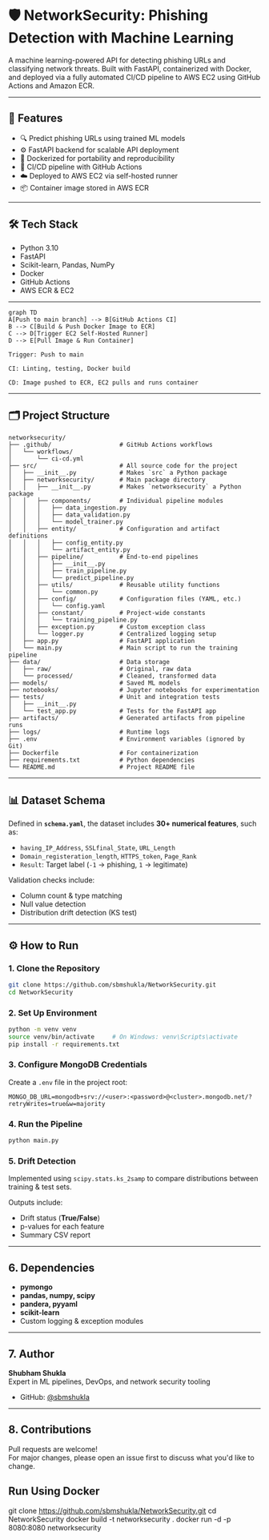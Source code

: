 # 🛡️ NetworkSecurity: Phishing Detection with Machine Learning  

A machine learning-powered API for detecting phishing URLs and classifying network threats. Built with FastAPI, containerized with Docker, and deployed via a fully automated CI/CD pipeline to AWS EC2 using GitHub Actions and Amazon ECR. 

---

## 🚀 Features

- 🔍 Predict phishing URLs using trained ML models
- ⚙️ FastAPI backend for scalable API deployment
- 🐳 Dockerized for portability and reproducibility
- 🔄 CI/CD pipeline with GitHub Actions
- ☁️ Deployed to AWS EC2 via self-hosted runner
- 📦 Container image stored in AWS ECR

---

## 🛠️ Tech Stack

- Python 3.10
- FastAPI
- Scikit-learn, Pandas, NumPy
- Docker
- GitHub Actions
- AWS ECR & EC2

---

```
graph TD
A[Push to main branch] --> B[GitHub Actions CI]
B --> C[Build & Push Docker Image to ECR]
C --> D[Trigger EC2 Self-Hosted Runner]
D --> E[Pull Image & Run Container]

Trigger: Push to main

CI: Linting, testing, Docker build

CD: Image pushed to ECR, EC2 pulls and runs container
```

---

## 🗂️ Project Structure  

```
networksecurity/
├── .github/                   # GitHub Actions workflows
│   └── workflows/
│       └── ci-cd.yml
├── src/                       # All source code for the project
│   ├── __init__.py            # Makes `src` a Python package
│   ├── networksecurity/       # Main package directory
│   │   ├── __init__.py        # Makes `networksecurity` a Python package
│   │   ├── components/        # Individual pipeline modules
│   │   │   ├── data_ingestion.py
│   │   │   ├── data_validation.py
│   │   │   └── model_trainer.py
│   │   ├── entity/            # Configuration and artifact definitions
│   │   │   ├── config_entity.py
│   │   │   └── artifact_entity.py
│   │   ├── pipeline/          # End-to-end pipelines
│   │   │   ├── __init__.py
│   │   │   ├── train_pipeline.py
│   │   │   └── predict_pipeline.py
│   │   ├── utils/             # Reusable utility functions
│   │   │   └── common.py
│   │   ├── config/            # Configuration files (YAML, etc.)
│   │   │   └── config.yaml
│   │   ├── constant/          # Project-wide constants
│   │   │   └── training_pipeline.py
│   │   ├── exception.py       # Custom exception class
│   │   └── logger.py          # Centralized logging setup
│   ├── app.py                 # FastAPI application
│   └── main.py                # Main script to run the training pipeline
├── data/                      # Data storage
│   ├── raw/                   # Original, raw data
│   └── processed/             # Cleaned, transformed data
├── models/                    # Saved ML models
├── notebooks/                 # Jupyter notebooks for experimentation
├── tests/                     # Unit and integration tests
│   ├── __init__.py
│   └── test_app.py            # Tests for the FastAPI app
├── artifacts/                 # Generated artifacts from pipeline runs
├── logs/                      # Runtime logs
├── .env                       # Environment variables (ignored by Git)
├── Dockerfile                 # For containerization
├── requirements.txt           # Python dependencies
└── README.md                  # Project README file
```

---

## 📊 Dataset Schema  

Defined in **`schema.yaml`**, the dataset includes **30+ numerical features**, such as:  

- `having_IP_Address`, `SSLfinal_State`, `URL_Length`  
- `Domain_registeration_length`, `HTTPS_token`, `Page_Rank`  
- `Result`: Target label (`-1` → phishing, `1` → legitimate)  

Validation checks include:  
- Column count & type matching  
- Null value detection  
- Distribution drift detection (KS test)  

---

## ⚙️ How to Run  

### 1. Clone the Repository  

```bash
git clone https://github.com/sbmshukla/NetworkSecurity.git
cd NetworkSecurity
```

### 2. Set Up Environment  

```bash
python -m venv venv
source venv/bin/activate     # On Windows: venv\Scripts\activate
pip install -r requirements.txt
```

### 3. Configure MongoDB Credentials  

Create a `.env` file in the project root:  

```env
MONGO_DB_URL=mongodb+srv://<user>:<password>@<cluster>.mongodb.net/?retryWrites=true&w=majority
```

### 4. Run the Pipeline  

```bash
python main.py
```

### 5. Drift Detection  

Implemented using `scipy.stats.ks_2samp` to compare distributions between training & test sets.  

Outputs include:  
- Drift status (**True/False**)  
- p-values for each feature  
- Summary CSV report  

---

## 6. Dependencies  

- **pymongo**  
- **pandas, numpy, scipy**  
- **pandera, pyyaml**  
- **scikit-learn**  
- Custom logging & exception modules  

---

## 7. Author  

**Shubham Shukla**  
Expert in ML pipelines, DevOps, and network security tooling  
- GitHub: [@sbmshukla](https://github.com/sbmshukla)  

---

## 8. Contributions  

Pull requests are welcome!  
For major changes, please open an issue first to discuss what you'd like to change.  


## Run Using Docker
git clone https://github.com/sbmshukla/NetworkSecurity.git
cd NetworkSecurity
docker build -t networksecurity .
docker run -d -p 8080:8080 networksecurity
